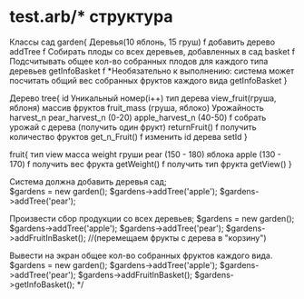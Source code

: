 # test.arb/* структура

Классы
сад garden{
	Деревья(10 яблонь, 15 груш)
			f добавить дерево 	addTree
			f Собирать плоды со всех деревьев, добавленных в сад 	basket
			f Подсчитывать общее кол-во собранных плодов для каждого типа деревьев getInfoBasket
			f *Необязательно к выполнению: система может посчитать общий вес собранных фруктов каждого вида getInfoBasket
}

Дерево tree{
	id Уникальный номер(i++)
	тип дерева view_fruit(груша, яблоня)
	массив фруктов fruit_mass (груша, яблоко)
	Урожайность harvest_n
		pear_harvest_n (0-20)
		apple_harvest_n (40-50)
			f собрать урожай с дерева (получить один фрукт) returnFruit()
			f получить количество фруктов get_n_Fruit()
			f изменить id дерева setId
}

fruit{
	тип view
	масса weight
		груши pear (150 - 180)
		яблока apple (130 - 170)
			f получить вес фрукта 	getWeight()
			f получить тип фрукта 	getView()
}



Система должна добавить деревья сад;  
	$gardens = new garden();
	$gardens->addTree('apple');
	$gardens->addTree('pear');

Произвести сбор продукции со всех деревьев;
	$gardens = new garden();
	$gardens->addTree('apple');
	$gardens->addTree('pear');
	$gardens->addFruitInBasket(); //(перемещаем фрукты с дерева в "корзину")

Вывести на экран общее кол-во собранных фруктов каждого вида.
	$gardens = new garden();
	$gardens->addTree('apple');
	$gardens->addTree('pear');
	$gardens->addFruitInBasket();
	$gardens->getInfoBasket();
*/
